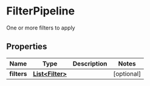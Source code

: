 

# FilterPipeline

One or more filters to apply

## Properties

| Name | Type | Description | Notes |
|------------ | ------------- | ------------- | -------------|
|**filters** | [**List&lt;Filter&gt;**](Filter.md) |  |  [optional] |



